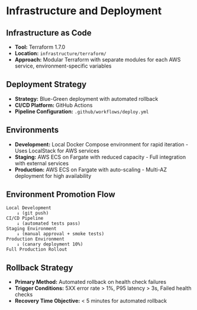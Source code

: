 # Infrastructure and Deployment

## Infrastructure as Code

- **Tool:** Terraform 1.7.0
- **Location:** `infrastructure/terraform/`
- **Approach:** Modular Terraform with separate modules for each AWS service, environment-specific variables

## Deployment Strategy

- **Strategy:** Blue-Green deployment with automated rollback
- **CI/CD Platform:** GitHub Actions
- **Pipeline Configuration:** `.github/workflows/deploy.yml`

## Environments

- **Development:** Local Docker Compose environment for rapid iteration - Uses LocalStack for AWS services
- **Staging:** AWS ECS on Fargate with reduced capacity - Full integration with external services
- **Production:** AWS ECS on Fargate with auto-scaling - Multi-AZ deployment for high availability

## Environment Promotion Flow

```text
Local Development
    ↓ (git push)
CI/CD Pipeline
    ↓ (automated tests pass)
Staging Environment
    ↓ (manual approval + smoke tests)
Production Environment
    ↓ (canary deployment 10%)
Full Production Rollout
```

## Rollback Strategy

- **Primary Method:** Automated rollback on health check failures
- **Trigger Conditions:** 5XX error rate > 1%, P95 latency > 3s, Failed health checks
- **Recovery Time Objective:** < 5 minutes for automated rollback
